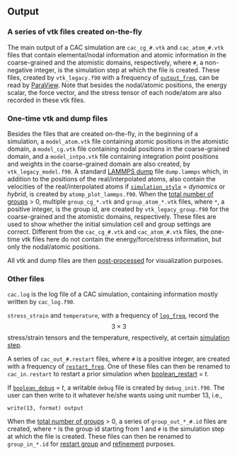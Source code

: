 ## Output

### A series of vtk files created on-the-fly

The main output of a CAC simulation are `cac_cg_#.vtk` and `cac_atom_#.vtk` files that contain elemental/nodal information and atomic information in the coarse-grained and the atomistic domains, respectively, where `#`, a non-negative integer, is the simulation step at which the file is created. These files, created by `vtk_legacy.f90` with a frequency of [`output_freq`](../chapter5/dump.md), can be read by [ParaView](../chapter6/paraview.md). Note that besides the nodal/atomic positions, the energy scalar, the force vector, and the stress tensor of each node/atom are also recorded in these vtk files.

### One-time vtk and dump files 

Besides the files that are created on-the-fly, in the beginning of a simulation, a `model_atom.vtk` file containing atomic positions in the atomistic domain, a `model_cg.vtk` file containing nodal positions in the coarse-grained domain, and a `model_intpo.vtk` file containing integration point positions and weights in the coarse-grained domain are also created, by `vtk_legacy_model.f90`. A standard [LAMMPS dump](http://lammps.sandia.gov/doc/dump.html) file `dump.lammps` which, in addition to the positions of the real/interpolated atoms, also contain the velocities of the real/interpolated atoms if [`simulation_style`](../chapter5/simulator.md) = _dynamics_ or _hybrid_, is created by `atomp_plot_lammps.f90`. When the [total number of groups](../chapter5/group_num.md) > 0, multiple `group_cg_*.vtk` and `group_atom_*.vtk` files, where `*`, a positive integer, is the group id, are created by `vtk_legacy_group.f90` for the coarse-grained and the atomistic domains, respectively. These files are used to show whether the initial simulation cell and group settings are correct. Different from the `cac_cg_#.vtk` and `cac_atom_#.vtk` files, the one-time vtk files here do not contain the energy/force/stress information, but only the nodal/atomic positions.

All vtk and dump files are then [post-processed](../chapter6/README.md) for visualization purposes.

### Other files

`cac.log` is the log file of a CAC simulation, containing information mostly written by `cac_log.f90`.

`stress_strain` and `temperature`, with a frequency of [`log_freq`](../chapter5/dump.md), record the $$3\times 3$$ stress/strain tensors and the temperature, respectively, at certain [simulation step](../chapter5/run.md).

A series of `cac_out_#.restart` files, where `#` is a positive integer, are created with a frequency of [`restart_freq`](../chapter5/dump.md). One of these files can then be renamed to `cac_in.restart` to restart a prior simulation when [boolean_restart](../chapter5/restart.md) = _t_.

If [`boolean_debug`](../chapter5/debug.md) = _t_, a writable `debug` file is created by `debug_init.f90`. The user can then write to it whatever he/she wants using unit number 13, i.e.,

	write(13, format) output

When the [total number of groups](../chapter5/group_num.md) > 0, a series of `group_out_*_#.id` files are created, where `*` is the group id starting from 1 and `#` is the simulation step at which the file is created. These files can then be renamed to `group_in_*.id` for [restart group](../chapter5/group_num.md) and [refinement](../chapter5/refine.md) purposes.